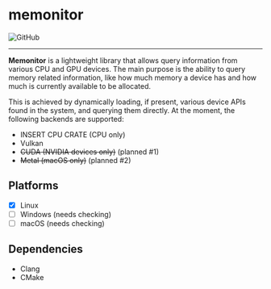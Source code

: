 # memonitor

<p align="left">
    <img alt="GitHub" src="https://img.shields.io/github/license/edgenai/memonitor">
</p>

---

**Memonitor** is a lightweight library that allows query information from various CPU and GPU devices.
The main purpose is the ability to query memory related information, like how much memory a device has and how much is
currently available to be allocated.

This is achieved by dynamically loading, if present, various device APIs found in the system, and querying them
directly.
At the moment, the following backends are supported:

* INSERT CPU CRATE (CPU only)
* Vulkan
* ~~CUDA (NVIDIA devices only)~~ (planned #1)
* ~~Metal (macOS only)~~ (planned #2)

## Platforms

- [x] Linux
- [ ] Windows (needs checking)
- [ ] macOS (needs checking)

## Dependencies

* Clang
* CMake
